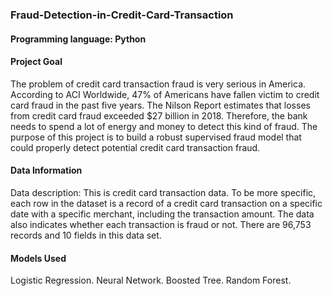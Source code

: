 ### Fraud-Detection-in-Credit-Card-Transaction
#### Programming language: Python
#### Project Goal
The problem of credit card transaction fraud is very serious in America. According to ACI Worldwide, 47% of Americans have fallen victim to credit card fraud in the past five years. The Nilson Report estimates that losses from credit card fraud exceeded $27 billion in 2018. Therefore, the bank needs to spend a lot of energy and money to detect this kind of fraud. The purpose of this project is to build a robust supervised fraud model that could properly detect potential credit card transaction fraud.
#### Data Information
Data description: This is credit card transaction data. To be more specific, each row in the dataset is a record of a credit card transaction on a specific date with a specific merchant, including the transaction amount. The data also indicates whether each transaction is fraud or not.
There are 96,753 records and 10 fields in this data set.
#### Models Used
Logistic Regression. Neural Network. Boosted Tree. Random Forest.

